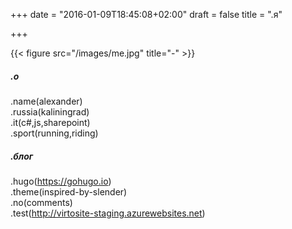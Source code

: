 +++
date = "2016-01-09T18:45:08+02:00"
draft = false
title = ".я"

+++

{{< figure src="/images/me.jpg" title="-" >}}

##### .о
.name(alexander)  
.russia(kaliningrad)    
.it(c#,js,sharepoint)  
.sport(running,riding)  
 
##### .блог  
.hugo(https://gohugo.io)  
.theme(inspired-by-slender)  
.no(comments)  
.test(http://virtosite-staging.azurewebsites.net)
 